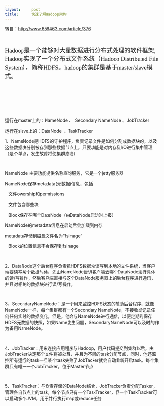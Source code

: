 ```yaml
---
layout:     post
title:      快速了解Hadoop架构
---
```

<div id="article_content" class="article_content clearfix csdn-tracking-statistics" data-pid="blog" data-mod="popu_307" data-dsm="post">
								            <link rel="stylesheet" href="https://csdnimg.cn/release/phoenix/template/css/ck_htmledit_views-f76675cdea.css">
						<div class="htmledit_views" id="content_views">
                
<p>转自：<a href="http://www.656463.com/article/376" rel="nofollow">http://www.656463.com/article/376</a><span lang="en-us" style="font-family:'幼圆';font-size:14.5pt;" xml:lang="en-us"></span></p>
<p><span lang="en-us" style="font-family:'幼圆';font-size:14.5pt;" xml:lang="en-us"></span> </p>
<p><span lang="en-us" style="font-family:'幼圆';font-size:14.5pt;" xml:lang="en-us">Hadoop</span><span style="font-family:'幼圆';font-size:14.5pt;">是一个能够对大量数据进行分布式处理的软件框架<span lang="en-us" xml:lang="en-us">, Hadoop</span>实现了一个分布式文件系统（<span lang="en-us" xml:lang="en-us">Hadoop Distributed File System</span>），简称<span lang="en-us" xml:lang="en-us">HDFS</span>。<span lang="en-us" xml:lang="en-us">hadoop</span>的集群是基于<span lang="en-us" xml:lang="en-us">master/slave</span>模式。</span></p>
<p><span style="font-family:'幼圆';"></span> </p>
<p><img src="https://img-blog.csdn.net/20140721111336156?watermark/2/text/aHR0cDovL2Jsb2cuY3Nkbi5uZXQvbG9uZ3lpX2phdmE=/font/5a6L5L2T/fontsize/400/fill/I0JBQkFCMA==/dissolve/70/gravity/SouthEast" alt=""></p>
<p> </p>
<p> </p>
<p>运行在master上的：NameNode 、<span style="font-family:'宋体';"> </span> Secondary NameNode 、JobTracker</p>
<p>运行在slave上的：DataNode <span style="font-family:'宋体';"> </span>、TaskTracker</p>
<p>1、NameNode是HDFS的守护程序，负责记录文件是如何分割成数据块的，以及这些数据块分别被存到那些数据节点上，只要功能是对内存及I/O进行集中管理（是个单点，发生故障将使集群崩溃）</p>
<p><span style="font-family:'宋体';font-size:14px;"> </span></p>
<p>NameNode 主要功能提供名称查询服务，它是一个jetty服务器</p>
<p>NameNode保存metadata(元数据)信息，包括</p>
<p><span style="font-family:'宋体';"> </span> <span style="font-family:'宋体';"> </span>文件owership和permissions</p>
<p><span style="font-family:'宋体';"> </span> <span style="font-family:'宋体';"> </span>文件包含哪些块</p>
<p><span style="font-family:'宋体';"> </span> <span style="font-family:'宋体';"> </span>Block保存在哪个DateNode（由DataNode启动时上报）</p>
<p>NameNode的metadata信息在启动后会加载到内存</p>
<p>metadata存储到磁盘文件名为“fsimage”</p>
<p><span style="font-family:'宋体';"> </span> <span style="font-family:'宋体';"> </span>Block的位置信息不会保存到fsimage</p>
<p><span style="font-family:'宋体';font-size:14px;"> </span></p>
<p>2、DataNode这个后台程序负责把HDFS数据块读写到本地的文件系统，当客户端要读写某个数据时候，先由NameNode告诉客户端去哪个DataNode进行具体的读/写操作，然后客户端直接与这个DataNode服务器上的后台程序进行通讯，并且对相关的数据块进行读/写操作。</p>
<p><span style="font-family:'宋体';font-size:14px;"> </span></p>
<p>3、SecondaryNameNode：是一个用来监控HDFS状态的辅助后台程序，就像NameNode一样，每个集群都有一个Secondary NameNode，不接收或记录任何任何实时的数据变化，但是，他会与NameNode进行通信，以便定期的保存HDFS元数据的快照，如果Name发生问题，SecondaryNameNode可以及时的作为备用NameNode。</p>
<p><span style="font-family:'宋体';font-size:14px;"> </span></p>
<p>4、JobTracker：用来连接应用程序与Hadoop，用户代码提交到集群以后，由JobTracker决定那个文件将被处理，并且为不同的task分配节点，同时，他还监控所有运行的task一旦某个task失败了JobTacker就会自动重新开启task。每个集群只有唯一一个JobTracker，位于Master节点</p>
<p><span style="font-family:'宋体';font-size:14px;"> </span></p>
<p>5、TaskTracker：与负责存储的DataNode结合，JobTracker负责分配Tasker，管理各自节点上的task。每个节点只有一个TaskTracker，但一个TaskTracker可以启动多个JVM，用于并行执行map或reduce任务</p>
<p> </p>
            </div>
                </div>